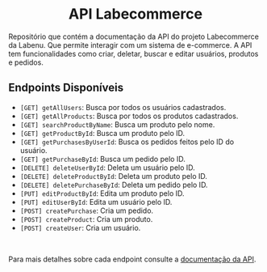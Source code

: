 <h1 align="center">
  API Labecommerce
</h1>
<p>Repositório que contém a documentação da API do projeto Labecommerce da Labenu. Que permite interagir com um sistema de e-commerce. A API tem funcionalidades como criar, deletar, buscar e editar usuários, produtos e pedidos.</p>

## Endpoints Disponíveis

- `[GET] getAllUsers`: Busca por todos os usuários cadastrados.
- `[GET] getAllProducts`: Busca por todos os produtos cadastrados.
- `[GET] searchProductByName`: Busca um produto pelo nome.
- `[GET] getProductById`: Busca um produto pelo ID.
- `[GET] getPurchasesByUserId`: Busca os pedidos feitos pelo ID do usuário.
- `[GET] getPurchaseById`: Busca um pedido pelo ID.
- `[DELETE] deleteUserById`: Deleta um usuário pelo ID.
- `[DELETE] deleteProductById`: Deleta um produto pelo ID.
- `[DELETE] deletePurchaseById`: Deleta um pedido pelo ID.
- `[PUT] editProductById`: Edita um produto pelo ID.
- `[PUT] editUserById`: Edita um usuário pelo ID.
- `[POST] createPurchase`: Cria um pedido.
- `[POST] createProduct`: Cria um produto.
- `[POST] createUser`: Cria um usuário.

<br>

Para mais detalhes sobre cada endpoint consulte a [documentação da API](https://documenter.getpostman.com/view/24823099/2s93RWPr3S).
